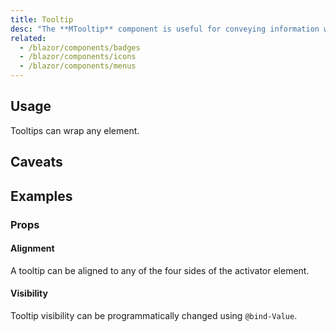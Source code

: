```yaml
---
title: Tooltip
desc: "The **MTooltip** component is useful for conveying information when a user hovers over an element. You can also programmatically control the display of tooltips through a `@bind-Value`. When activated, tooltips display a text label identifying an element, such as a description of its function."
related:
  - /blazor/components/badges
  - /blazor/components/icons
  - /blazor/components/menus
---
```


## Usage

Tooltips can wrap any element.

<masa-example file="Examples.components.tooltips.Usage"></masa-example>

## Caveats

<app-alert type="info" content="In order to correctly position **MTooltip**, a position support (`Top` | `Bottom ` |`Left ` | `Right`) is required."></app-alert>

## Examples

### Props

#### Alignment

A tooltip can be aligned to any of the four sides of the activator element.

<masa-example file="Examples.components.tooltips.Alignment"></masa-example>

#### Visibility

Tooltip visibility can be programmatically changed using `@bind-Value`.

<masa-example file="Examples.components.tooltips.Visibility"></masa-example>